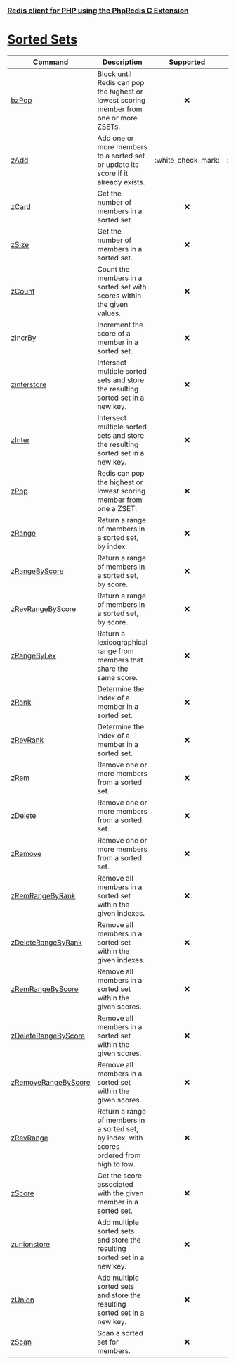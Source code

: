 ### [Redis client for PHP using the PhpRedis C Extension](../README.md)
# [Sorted Sets](docs/sorted-sets.md)

|Command                                    |Description                                                                                |Supported  |Tested     |Class/Trait    |Method             |
|---                                        |---                                                                                        |:-:        |:-:        |---            |---                |
|[bzPop](#bzPop)                            |Block until Redis can pop the highest or lowest scoring member from one or more ZSETs.     |:x:        |:x:        |SortedSets     |bzPop              |
|[zAdd](#zAdd)                              |Add one or more members to a sorted set or update its score if it already exists.          |:white\_check\_mark:        |:white\_check\_mark:        |SortedSets     |zAdd               |
|[zCard](#zCard)                            |Get the number of members in a sorted set.                                                 |:x:        |:x:        |SortedSets     |zCard              |
|[zSize](#zSize)                            |Get the number of members in a sorted set.                                                 |:x:        |:x:        |SortedSets     |zSize              |
|[zCount](#zCount)                          |Count the members in a sorted set with scores within the given values.                     |:x:        |:x:        |SortedSets     |zCount             |
|[zIncrBy](#zIncrBy)                        |Increment the score of a member in a sorted set.                                           |:x:        |:x:        |SortedSets     |zIncrBy            |
|[zinterstore](#zinterstore)                |Intersect multiple sorted sets and store the resulting sorted set in a new key.            |:x:        |:x:        |SortedSets     |zinterstore        |
|[zInter](#zInter)                          |Intersect multiple sorted sets and store the resulting sorted set in a new key.            |:x:        |:x:        |SortedSets     |zInter             |
|[zPop](#zPop)                              |Redis can pop the highest or lowest scoring member from one a ZSET.                        |:x:        |:x:        |SortedSets     |zPop               |
|[zRange](#zRange)                          |Return a range of members in a sorted set, by index.                                       |:x:        |:x:        |SortedSets     |zRange             |
|[zRangeByScore](#zRangeByScore)            |Return a range of members in a sorted set, by score.                                       |:x:        |:x:        |SortedSets     |zRangeByScore      |
|[zRevRangeByScore](#zRevRangeByScore)      |Return a range of members in a sorted set, by score.                                       |:x:        |:x:        |SortedSets     |zRevRangeByScore   |
|[zRangeByLex](#zRangeByLex)                |Return a lexicographical range from members that share the same score.                     |:x:        |:x:        |SortedSets     |zRangeByLex        |
|[zRank](#zRank)                            |Determine the index of a member in a sorted set.                                           |:x:        |:x:        |SortedSets     |zRank              |
|[zRevRank](#zRevRank)                      |Determine the index of a member in a sorted set.                                           |:x:        |:x:        |SortedSets     |zRevRank           |
|[zRem](#zRem)                              |Remove one or more members from a sorted set.                                              |:x:        |:x:        |SortedSets     |zRem               |
|[zDelete](#zDelete)                        |Remove one or more members from a sorted set.                                              |:x:        |:x:        |SortedSets     |zDelete            |
|[zRemove](#zRemove)                        |Remove one or more members from a sorted set.                                              |:x:        |:x:        |SortedSets     |zRemove            |
|[zRemRangeByRank](#zRemRangeByRank)        |Remove all members in a sorted set within the given indexes.                               |:x:        |:x:        |SortedSets     |zRemRangeByRank    |
|[zDeleteRangeByRank](#zDeleteRangeByRank)  |Remove all members in a sorted set within the given indexes.                               |:x:        |:x:        |SortedSets     |zDeleteRangeByRank |
|[zRemRangeByScore](#zRemRangeByScore)      |Remove all members in a sorted set within the given scores.                                |:x:        |:x:        |SortedSets     |zRemRangeByScore   |
|[zDeleteRangeByScore](#zDeleteRangeByScore)|Remove all members in a sorted set within the given scores.                                |:x:        |:x:        |SortedSets     |zDeleteRangeByScore|
|[zRemoveRangeByScore](#zRemoveRangeByScore)|Remove all members in a sorted set within the given scores.                                |:x:        |:x:        |SortedSets     |zRemoveRangeByScore|
|[zRevRange](#zRevRange)                    |Return a range of members in a sorted set, by index, with scores ordered from high to low. |:x:        |:x:        |SortedSets     |zRevRange          |
|[zScore](#zScore)                          |Get the score associated with the given member in a sorted set.                            |:x:        |:x:        |SortedSets     |zScore             |
|[zunionstore](#zunionstore)                |Add multiple sorted sets and store the resulting sorted set in a new key.                  |:x:        |:x:        |SortedSets     |zunionstore        |
|[zUnion](#zUnion)                          |Add multiple sorted sets and store the resulting sorted set in a new key.                  |:x:        |:x:        |SortedSets     |zUnion             |
|[zScan](#zScan)                            |Scan a sorted set for members.                                                             |:x:        |:x:        |SortedSets     |zScan              |
